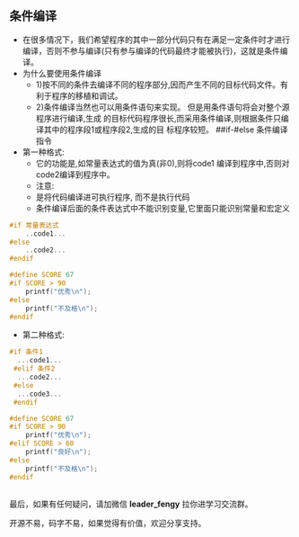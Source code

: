 ## 条件编译

- 在很多情况下，我们希望程序的其中一部分代码只有在满足一定条件时才进行编译，否则不参与编译(只有参与编译的代码最终才能被执行)，这就是条件编译。
- 为什么要使用条件编译
  + 1)按不同的条件去编译不同的程序部分,因而产生不同的目标代码文件。有利于程序的移植和调试。
  + 2)条件编译当然也可以用条件语句来实现。 但是用条件语句将会对整个源程序进行编译,生成 的目标代码程序很长,而采用条件编译,则根据条件只编译其中的程序段1或程序段2,生成的目 标程序较短。
    ##if-#else 条件编译指令
- 第一种格式:
  + 它的功能是,如常量表达式的值为真(非0),则将code1 编译到程序中,否则对code2编译到程序中。
  + 注意: 
  + 是将代码编译进可执行程序, 而不是执行代码
  + 条件编译后面的条件表达式中不能识别变量,它里面只能识别常量和宏定义

```c
#if 常量表达式
    ..code1...
#else
    ..code2...
#endif
```

```c
#define SCORE 67
#if SCORE > 90
    printf("优秀\n");
#else
    printf("不及格\n");
#endif
```

- 第二种格式:

```c
#if 条件1
  ...code1...
 #elif 条件2
  ...code2...
 #else
  ...code3...
 #endif
```

```c
#define SCORE 67
#if SCORE > 90
    printf("优秀\n");
#elif SCORE > 60
    printf("良好\n");
#else
    printf("不及格\n");
#endif
```

## 

最后，如果有任何疑问，请加微信 **leader_fengy** 拉你进学习交流群。

开源不易，码字不易，如果觉得有价值，欢迎分享支持。